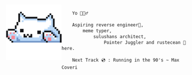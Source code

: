 <img align='left' src='typu.gif' width='150' />

```
    Yo 🙋🏽‍♂️
    
    Aspiring reverse engineer👾,
        meme typer,
            sulushans architect,
                Pointer Juggler and rustecean 🦀 here.

    Next Track 💿 : Running in the 90's ~ Max Coveri
```
